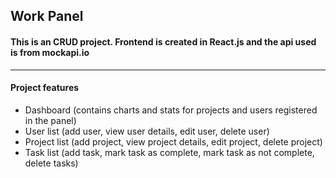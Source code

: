 ## Work Panel

#### This is an CRUD project. Frontend is created in React.js and the api used is from mockapi.io
---
#### Project features
- Dashboard (contains charts and stats for projects and users registered in the panel)
- User list (add user, view user details, edit user, delete user)
- Project list (add project, view project details, edit project, delete project)
- Task list (add task, mark task as complete, mark task as not complete, delete tasks)
